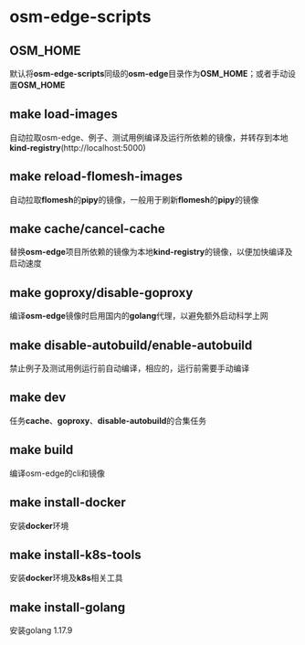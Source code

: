 # osm-edge-scripts

## OSM_HOME

默认将**osm-edge-scripts**同级的**osm-edge**目录作为**OSM_HOME**；或者手动设置**OSM_HOME**

## make load-images

自动拉取osm-edge、例子、测试用例编译及运行所依赖的镜像，并转存到本地**kind-registry**(http://localhost:5000)

## make reload-flomesh-images

自动拉取**flomesh**的**pipy**的镜像，一般用于刷新**flomesh**的**pipy**的镜像

## make cache/cancel-cache

替换**osm-edge**项目所依赖的镜像为本地**kind-registry**的镜像，以便加快编译及启动速度

## make goproxy/disable-goproxy

编译**osm-edge**镜像时启用国内的**golang**代理，以避免额外启动科学上网

## make disable-autobuild/enable-autobuild

禁止例子及测试用例运行前自动编译，相应的，运行前需要手动编译

## make dev

任务**cache**、**goproxy**、**disable-autobuild**的合集任务

## make build

编译osm-edge的cli和镜像

## make install-docker

安装**docker**环境

## make install-k8s-tools

安装**docker**环境及**k8s**相关工具

## make install-golang

安装golang 1.17.9
